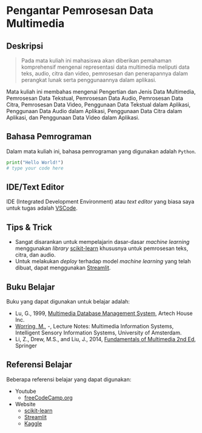 # Pengantar Pemrosesan Data Multimedia

## Deskripsi

> Pada mata kuliah ini mahasiswa akan diberikan pemahaman komprehensif mengenai representasi data multimedia meliputi data teks, audio, citra dan video, pemrosesan dan penerapannya dalam perangkat lunak serta penggunaannya dalam aplikasi.

Mata kuliah ini membahas mengenai Pengertian dan Jenis Data Multimedia, Pemrosesan Data Tekstual, Pemrosesan Data Audio, Pemrosesan Data Citra, Pemrosesan Data Video, Penggunaan Data Tekstual dalam Aplikasi, Penggunaan Data Audio dalam Aplikasi, Penggunaan Data Citra dalam Aplikasi, dan Penggunaan Data Video dalam Aplikasi.

## Bahasa Pemrograman

Dalam mata kuliah ini, bahasa pemrograman yang digunakan adalah `Python`.

```python
print("Hello World!")
# type your code here
```

## IDE/Text Editor

IDE (Integrated Development Environment) atau _text editor_ yang biasa saya untuk tugas adalah [VSCode](https://code.visualstudio.com/).

## Tips & Trick

- Sangat disarankan untuk mempelajarin dasar-dasar _machine learning_ menggunakan _library_ [scikit-learn](https://scikit-learn.org/) khususnya untuk pemrosesan teks, citra, dan audio.
- Untuk melakukan _deploy_ terhadap model _machine learning_ yang telah dibuat, dapat menggunakan [Streamlit](https://streamlit.io/).

## Buku Belajar

Buku yang dapat digunakan untuk belajar adalah:

- Lu, G., 1999, [Multimedia Database Management System](https://dl.acm.org/doi/10.5555/331952), Artech House Inc.
- [Worring, M.](https://staff.fnwi.uva.nl/m.worring/), -, Lecture Notes: Multimedia Information Systems, Intelligent Sensory Information Systems, University of Amsterdam.
- Li, Z., Drew, M.S., and Liu, J., 2014, [Fundamentals of Multimedia 2nd Ed](https://link.springer.com/book/10.1007/978-3-030-62124-7), Springer

## Referensi Belajar

Beberapa referensi belajar yang dapat digunakan:

- Youtube
  - [freeCodeCamp.org](https://www.youtube.com/@freecodecamp)
- Website
  - [scikit-learn](https://scikit-learn.org/stable/user_guide.html)
  - [Streamlit](https://docs.streamlit.io/)
  - [Kaggle](https://www.kaggle.com/)
